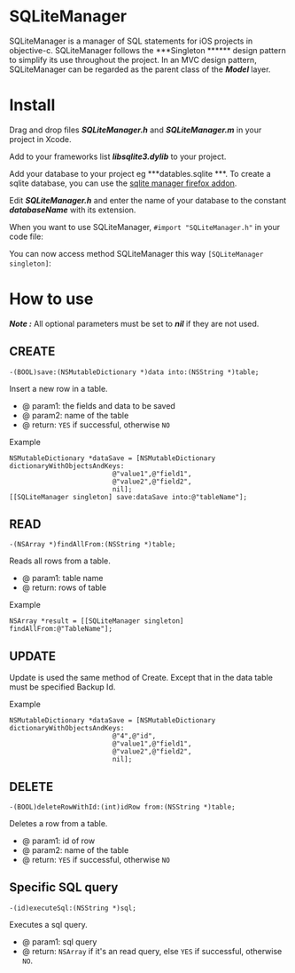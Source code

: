 # SQLiteManager

SQLiteManager is a manager of SQL statements for iOS projects in objective-c.
SQLiteManager follows the  ***Singleton ****** design pattern to simplify its use throughout the project.
In an MVC design pattern, SQLiteManager can be regarded as the parent class of the  ***Model*** layer.

# Install #

Drag and drop files ***SQLiteManager.h*** and ***SQLiteManager.m*** in your project in Xcode.

Add to your frameworks list ***libsqlite3.dylib*** to your project.

Add your database to your project eg  ***datables.sqlite ***.
To create a sqlite database, you can use the [sqlite manager firefox addon](https://addons.mozilla.org/fr/firefox/addon/sqlite-manager/).

Edit ***SQLiteManager.h*** and enter the name of your database to the constant ***databaseName*** with its extension.

When you want to use SQLiteManager, `#import "SQLiteManager.h"` in your code file:

	

You can now access method SQLiteManager this way `[SQLiteManager singleton]`:
	
# How to use #

***Note :*** All optional parameters must be set to ***nil*** if they are not used.

## CREATE

	-(BOOL)save:(NSMutableDictionary *)data into:(NSString *)table;

Insert a new row in a table.

 * @ param1: the fields and data to be saved
 * @ param2: name of the table
 * @ return: `YES` if successful, otherwise `NO`

Example

	NSMutableDictionary *dataSave = [NSMutableDictionary dictionaryWithObjectsAndKeys:
                              @"value1",@"field1",
                              @"value2",@"field2",
                              nil];               
	[[SQLiteManager singleton] save:dataSave into:@"tableName"];

## READ

	-(NSArray *)findAllFrom:(NSString *)table;

Reads all rows from a table.

 * @ param1: table name
 * @ return: rows of table

Example

	NSArray *result = [[SQLiteManager singleton] findAllFrom:@"TableName"];

## UPDATE

Update is used the same method of Create.
Except that in the data table must be specified Backup Id.

Example

	NSMutableDictionary *dataSave = [NSMutableDictionary dictionaryWithObjectsAndKeys:
                              @"4",@"id",						
                              @"value1",@"field1",
                              @"value2",@"field2",
                              nil];

## DELETE

	-(BOOL)deleteRowWithId:(int)idRow from:(NSString *)table;

Deletes a row from a table.

 * @ param1: id of row
 * @ param2: name of the table
 * @ return: `YES` if successful, otherwise `NO`

 ## Specific SQL query

 	-(id)executeSql:(NSString *)sql;

Executes a sql query.

 * @ param1: sql query
 * @ return: `NSArray` if it's an read query, else `YES` if successful, otherwise `NO`.